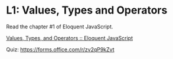 # L1: Values, Types and Operators

Read the chapter #1 of Eloquent JavaScript.

[Values, Types, and Operators :: Eloquent JavaScript](https://eloquentjavascript.net/01_values.html)

Quiz: https://forms.office.com/r/zv2qP9kZvt
